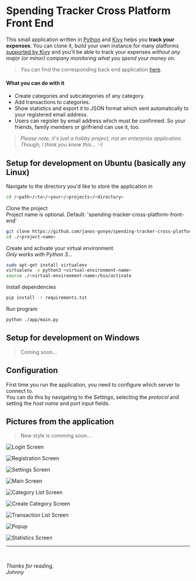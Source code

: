 # Spending Tracker Cross Platform Front End

This small application written in [Python](https://python.org) and [Kivy](https://kivy.org) helps you **track your expenses**.
You can clone it, build your own instance for many platforms [supported by Kivy](https://kivy.org/#download) and you'll be able to track your expenses *without any major (or minor) company monitoring what you spend your money on*.

> You can find the corresponding back end application [here](https://github.com/janos-gonye/spending-tracker-api).

#### What you can do with it
 - Create categories and subcategories of any category.
 - Add transactions to categories.
 - Show statistics and export it to JSON format which sent automatically to your registered email address.
 - Users can register by email address which must be confirmed. So your friends, family members or girlfriend can use it, too.

> *Please note, it's just a hobby project, not an enterprise application.*  
> *Though, I think you knew this... :-)*

## Setup for development on Ubuntu (basically any Linux)

Navigate to the directory you'd like to store the application in
```bash
cd /<path>/<to>/<your>/<projects>/<directory>
```

Clone the project  
Project name is optional. Default: 'spending-tracker-cross-platform-front-end'
```bash
git clone https://github.com/janos-gonye/spending-tracker-cross-platform-front-end.git <project-name>
cd ./<project-name>
```

Create and activate your virtual environment  
*Only works with Python 3...*
```bash
sudo apt-get install virtualenv
virtualenv -p python3 <virtual-environment-name>
source ./<virtual-environment-name>/bin/activate
```

Install dependencies
```bash
pip install -r requirements.txt
```

Run program
```bash
python ./app/main.py
```

## Setup for development on Windows
> Coming soon...


## Configuration
First time you run the application, you need to configure which server to connect to.  
You can do this by navigating to the *Settings*, selecting the *protocol* and setting the *host name* and *port* input fields.

## Pictures from the application
> New style is comming soon...  


![Login Screen](https://raw.githubusercontent.com/janos-gonye/spending-tracker-cross-platform-front-end/master/screenshots/login_screen.png) 
 
![Registration Screen](https://raw.githubusercontent.com/janos-gonye/spending-tracker-cross-platform-front-end/master/screenshots/registration_screen.png) 
 
![Settings Screen](https://raw.githubusercontent.com/janos-gonye/spending-tracker-cross-platform-front-end/master/screenshots/settings_screen.png) 
 
![Main Screen](https://raw.githubusercontent.com/janos-gonye/spending-tracker-cross-platform-front-end/master/screenshots/main_screen.png) 
 
![Category List Screen](https://raw.githubusercontent.com/janos-gonye/spending-tracker-cross-platform-front-end/master/screenshots/category_list_screen.png) 
 
![Create Category Screen](https://raw.githubusercontent.com/janos-gonye/spending-tracker-cross-platform-front-end/master/screenshots/create_category_screen.png) 
 
![Transaction List Screen](https://raw.githubusercontent.com/janos-gonye/spending-tracker-cross-platform-front-end/master/screenshots/transaction_list_screen.png) 
 
![Popup](https://raw.githubusercontent.com/janos-gonye/spending-tracker-cross-platform-front-end/master/screenshots/popup.png) 
 
![Statistics Screen](https://raw.githubusercontent.com/janos-gonye/spending-tracker-cross-platform-front-end/master/screenshots/statistics_screen.png)


<hr>
<br>

*Thanks for reading,*  
*Johnny*
